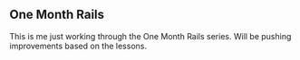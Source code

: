## One Month Rails

This is me just working through the One Month Rails series. Will be pushing improvements based on the lessons.